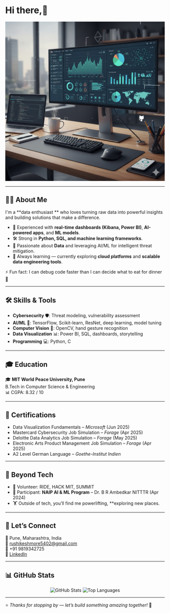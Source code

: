 # Hi there,👋  

<p align="center">
  <img src="https://github.com/Rushi5m/Rushi5m/blob/main/Gemini_Generated_Image_syw07csyw07csyw0.png" alt="Banner" width="600"/>
</p>

---

## 👨‍💻 About Me  
I'm a **data enthusiast ** who loves turning raw data into powerful insights and building solutions that make a difference.  

- 🚀 Experienced with **real-time dashboards (Kibana, Power BI)**, **AI-powered apps**, and **ML models**.  
- 🛠️ Strong in **Python, SQL, and machine learning frameworks**.  
- 🔐 Passionate about **Data** and leveraging AI/ML for intelligent threat mitigation.  
- 🌱 Always learning — currently exploring **cloud platforms** and **scalable data engineering tools**.  

⚡ Fun fact: I can debug code faster than I can decide what to eat for dinner 🍕  

---

## 🛠️ Skills & Tools  
- **Cybersecurity** 🛡️: Threat modeling, vulnerability assessment  
- **AI/ML** 🤖: TensorFlow, Scikit-learn, ResNet, deep learning, model tuning  
- **Computer Vision** 👀: OpenCV, hand gesture recognition  
- **Data Visualization** 📊: Power BI, SQL, dashboards, storytelling  
- **Programming** 💻: Python, C  

---

## 🎓 Education  
🎓 **MIT World Peace University, Pune**  
B.Tech in Computer Science & Engineering  
📊 CGPA: 8.32 / 10  

---

## 📜 Certifications  
- Data Visualization Fundamentals – *Microsoft* (Jun 2025)  
- Mastercard Cybersecurity Job Simulation – *Forage* (Apr 2025)  
- Deloitte Data Analytics Job Simulation – *Forage* (May 2025)  
- Electronic Arts Product Management Job Simulation – *Forage* (Apr 2025)  
- A2 Level German Language – *Goethe-Institut Indien*  

---

## 🙌 Beyond Tech  
- 🤝 Volunteer: RIDE, HACK MIT, SUMMIT  
- 🎯 Participant: **NAIP AI & ML Program** – Dr. B R Ambedkar NITTTR (Apr 2024)  
- 🏋️ Outside of tech, you’ll find me powerlifting, **exploring new places.  

---

## 📍 Let’s Connect  
📍 Pune, Maharashtra, India  
📧 [rushikeshmore5402@gmail.com](mailto:rushikeshmore5402@gmail.com)  
📱 +91 9819342725  
🔗 [LinkedIn](https://www.linkedin.com/in/rushikesh-more-14b622213/)  

---

## 📊 GitHub Stats  
<p align="center">
  <img src="https://github-readme-stats.vercel.app/api?username=rushikeshmore&show_icons=true&theme=default" alt="GitHub Stats" height="160"/>
  <img src="https://github-readme-stats.vercel.app/api/top-langs/?username=rushikeshmore&layout=compact" alt="Top Languages" height="160"/>
</p>

---

⭐️ *Thanks for stopping by — let’s build something amazing together!* 🚀
